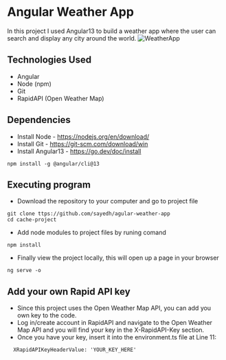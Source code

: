 # Angular Weather App
In this project I used Angular13 to build a weather app where the user can search and display any city around the world. 
![WeatherApp](https://user-images.githubusercontent.com/30685241/175099765-1a0d5444-7010-4829-bb2f-1d13d4d7444b.png)

## Technologies Used
* Angular
* Node (npm)
* Git
* RapidAPI (Open Weather Map)


## Dependencies
* Install Node - https://nodejs.org/en/download/
* Install Git - https://git-scm.com/download/win
* Install Angular13 - https://go.dev/doc/install
```
npm install -g @angular/cli@13
```

## Executing program
* Download the repository to your computer and go to project file
```
git clone ttps://github.com/sayedh/agular-weather-app
cd cache-project
```
* Add node modules to project files by runing comand
```
npm install
```
* Finally view the project locally, this will open up a page in your browser
```
ng serve -o
```


## Add your own Rapid API key
* Since this project uses the Open Weather Map API, you can add you own key to the code. 
* Log in/create account in RapidAPI and navigate to the Open Weather Map API and you will find your key in the X-RapidAPI-Key section. 
* Once you have your key, insert it into the environment.ts file at Line 11:
```
  XRapidAPIKeyHeaderValue: 'YOUR_KEY_HERE'
```

